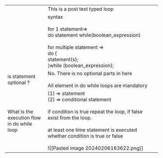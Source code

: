 |                                                   |                                                                                                                                                                                                                                                                    |
| ------------------------------------------------- | ------------------------------------------------------------------------------------------------------------------------------------------------------------------------------------------------------------------------------------------------------------------ |
|                                                   | This is a post test typed loop                                                                                                                                                                                                                                     |
|                                                   | syntax<br><br>for 1 statement=><br>do statement while(boolean_expression)<br><br>for multiple statement =><br>do {<br>    statement(s);<br>}while (boolean_expression);                                                                                            |
| is statement optional ?                           | No. There is no optional parts in here<br><br>All element in do while loops are mandatory<br>                                                                                                                                                                      |
| What is the<br>execution flow<br>in do while loop | (1) => statement<br>(2) => conditional statement<br><br>if condition is true  repeat the loop, if false<br>exist from the loop.<br><br>at least one time statement is executed whether condition is true or false <br><br>![[Pasted image 20240206163622.png]]<br> |

